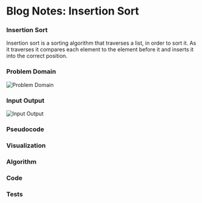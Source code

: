 # Blog Notes: Insertion Sort

### Insertion Sort

Insertion sort is a sorting algorithm that traverses a list, in order to sort it.
As it traverses it compares each element to the element before it and inserts it into the correct position.


### Problem Domain
![Problem Domain](problem_domain.png)

### Input Output
![Input Output](input_out.png)

### Pseudocode

### Visualization

### Algorithm

### Code


### Tests

